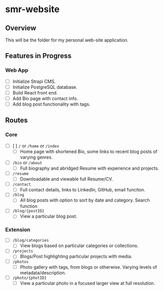 # smr-website

## Overview

This will be the folder for my personal web-site application.

## Features in Progress

### Web App

- [ ] Initialize Strapi CMS.
- [ ] Initialize PostgreSQL database.
- [ ] Build React front end.
- [ ] Add Bio page with contact info.
- [ ] Add blog post functionality with tags.

## Routes

### Core

- [ ] [ ] `/` or `/home` or `/index`
  - [ ] Home page with shortened Bio, some links to recent blog posts of varying genres.
- [ ] `/bio` or `/about`
  - [ ] Full biography and abridged Resume with experience and projects.
- [ ] `/resume`
  - [ ] Downloadable and viewable full Resume/CV.
- [ ] `/contact`
  - [ ] Full contact details, links to LinkedIn, GitHub, email funciton.
- [ ] `/blog`
  - [ ] All blog posts with option to sort by date and category. Search function
- [ ] `/blog/{postID}`
  - [ ] View a particular blog post.

### Extension

- [ ] `/blog/categories`
  - [ ] View blogs based on particular categories or collections.

- [ ] `/projects`
  - [ ] Blogs/Post highlighting particular projects with media.

- [ ] `/photos`
  - [ ] Photo gallery with tags, from blogs or otherwise. Varying levels of metadata/description.

- [ ] `/photo/{photID}`
  - [ ] View a particular photo in a focused larger view at full resolution.
